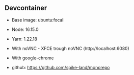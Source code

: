 ## Devcontainer

- Base image: ubuntu:focal
- Node: 16.15.0
- Yarn: 1.22.18
- With noVNC - XFCE trough noVNC (http://localhost:6080)
- With google-chrome

- github: https://github.com/spike-land/monorepo
